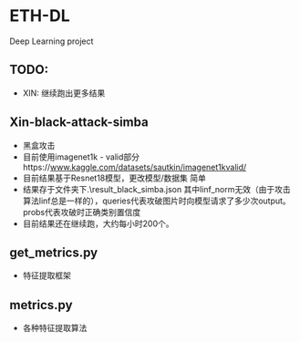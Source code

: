 # ETH-DL
Deep Learning project


## TODO: 
- XIN: 继续跑出更多结果
## Xin-black-attack-simba
- 黑盒攻击
- 目前使用imagenet1k - valid部分https://www.kaggle.com/datasets/sautkin/imagenet1kvalid/
- 目前结果基于Resnet18模型，更改模型/数据集 简单
- 结果存于文件夹下.\result_black_simba.json 其中linf_norm无效（由于攻击算法linf总是一样的），queries代表攻破图片时向模型请求了多少次output。probs代表攻破时正确类别置信度
- 目前结果还在继续跑，大约每小时200个。
## get_metrics.py
- 特征提取框架

## metrics.py
- 各种特征提取算法
